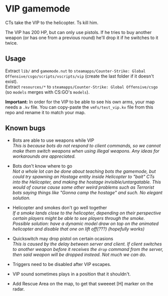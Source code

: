 # VIP gamemode

CTs take the VIP to the helicopter. Ts kill him. 

The VIP has 200 HP, but can only use pistols. If he tries to buy another weapon (or has one from a previous round) he'll drop it if he switches to it twice.

## Usage

Extract `lib/` and `gamemode.nut` to `steamapps/Counter-Strike: Global Offensive/csgo/scripts/vscripts/vip` (create the last folder if it doesn't exist).  
Extract `resources/*` to `steamapps/Counter-Strike: Global Offensive/csgo` (so `models` merges with CS:GO's `models`).

**Important:** In order for the VIP to be able to see his own arms, your map needs a `.kv` file. You can copy-paste the `vmfs/test_vip.kv` file from this repo and rename it to match your map.

## Known bugs
- Bots are able to use weapons while VIP  
    _This is because bots do not respond to client commands, so we cannot make them switch weapons when using illegal weapons. Any ideas for workarounds are appreciated._

- Bots don't know where to go  
    _Not a whole lot can be done about teaching bots the gamemode, but could try spawning an Hostage entity inside Helicopter to "bait" CTs into the Helicopter, and making the hostage invisible/untargatable. This would of course cause some other weird problems such as Terrorist bots saying things like "Gonna camp the hostage" and such. No elegant solution._

- Helicopter and smokes don't go well together  
    _If a smoke lands close to the helicopter, depending on their perspective certain players might be able to see players through the smoke. Possible solution: have a dynamic model draw on top on the animated helicopter and disable that one on lift off(???) (hopefully works)_

- Quickswitch may drop pistol on certain ocasions  
    _This is caused by the delay between server and client. If client switches to another weapon before it receives the `drop` command from the server, then said weapon will be dropped instead. Not much we can do._

- Triggers need to be disabled after VIP escapes.

- VIP sound sometimes plays in a position that it shouldn't.

- Add Rescue Area on the map, to get that sweeeet [H] marker on the radar.
